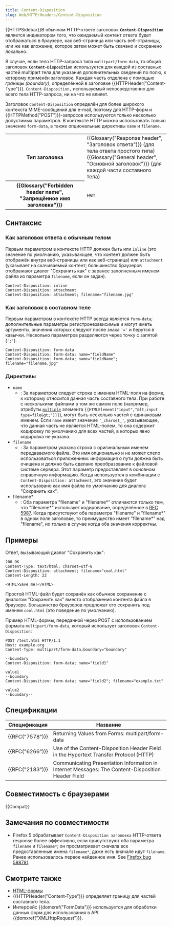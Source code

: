 ```yaml
---
title: Content-Disposition
slug: Web/HTTP/Headers/Content-Disposition
---
```


{{HTTPSidebar}}В обычном HTTP-ответе заголовок **`Content-Disposition`** является индикатором того, что ожидаемый контент ответа будет отображаться в браузере, как веб-страница или часть веб-страницы, или же как вложение, которое затем может быть скачано и сохранено локально.

В случае, если тело HTTP-запроса типа `multipart/form-data`, то общий заголовок **`Content-Disposition`** используется для каждой из составных частей multipart тела для указания дополнительных сведений по полю, к которому применён заголовок. Каждая часть отделена с помощью _границы (boundary)_, определённой в заголовке {{HTTPHeader("Content-Type")}}. `Content-Disposition,` используемый непосредственно для всего тела HTTP-запроса, ни на что не влияет.

Заголовок `Content-Disposition` определён для более широкого контекста MIME-сообщений для e-mail, поэтому для HTTP-форм и {{HTTPMethod("POST")}}-запросов используются только несколько допустимых параметров. В контексте HTTP можно использовать только значение `form-data`, а также опциональные директивы `name` и `filename`.

<table class="properties">
  <tbody>
    <tr>
      <th scope="row">Тип заголовка</th>
      <td>
        {{Glossary("Response header", "Заголовок ответа")}}
        (для тела ответа простого типа)<br />{{Glossary("General header", "Основной заголовок")}}
        (для каждой части составного тела)
      </td>
    </tr>
    <tr>
      <th scope="row">
        {{Glossary("Forbidden header name", "Запрещённое имя заголовка")}}
      </th>
      <td>нет</td>
    </tr>
  </tbody>
</table>

## Синтаксис

### Как заголовок ответа с обычным телом

Первым параметром в контексте HTTP должен быть или `inline` (это значение по умолчанию, указывающее, что контент должен быть отображён внутри веб-страницы или как веб-страница) или `attachment` (указывает на скачиваемый контент; большинство браузеров отображают диалог "Сохранить как" с заранее заполненным именем файла из параметра `filename`, если он задан).

```
Content-Disposition: inline
Content-Disposition: attachment
Content-Disposition: attachment; filename="filename.jpg"
```

### Как заголовок в составном теле

Первым параметром в контексте HTTP всегда является `form-data`; дополнительные параметры регистронезависимые и могут иметь аргументы, значения которых следуют после знака `'='` и берутся в кавычки. Несколько параметров разделяются через точку с запятой (`';'`).

```
Content-Disposition: form-data
Content-Disposition: form-data; name="fieldName"
Content-Disposition: form-data; name="fieldName"; filename="filename.jpg"
```

### Директивы

- `name`
  - : За параметром следует строка с именем HTML-поля на форме, к которому относится данная часть составного тела. При работе с несколькими файлами в том же самом поле (например, атрибуты [`multiple`](/ru/docs/Web/HTML/Element/input#multiple) элемента `{{HTMLElement("input","&lt;input type=file&gt;")}}`), могут быть несколько частей с одинаковым именем.
    Если `name` имеет значение `'_charset_'`, указывающее, что данная часть не является HTML-полем, то она содержит кодировку по умолчанию для всех частей, в которых явно кодировка не указана.
- `filename`
  - : За параметром указана строка с оригинальным именем передаваемого файла. Это имя опционально и не может слепо использоваться приложением: информация о пути должна быть очищена и должно быть сделано преобразование к файловой системе сервера. Этот параметр предоставляет в основном справочную информацию. Когда используется в комбинации с `Content-Disposition: attachment`, это значение будет использовано как имя файла по умолчанию для диалога "Сохранить как".
- filename\*
  - : Оба параметра "filename" и "filename\*" отличаются только тем, что "filename\*" использует кодирование, определённое в [RFC 5987](https://tools.ietf.org/html/rfc5987). Когда присутствуют оба параметра "filename" и "filename\*" в одном поле заголовке, то преимущество имеет "filename\*" над "filename", но только в случае когда оба значения корректны.

## Примеры

Ответ, вызывающий диалог "Сохранить как":

```
200 OK
Content-Type: text/html; charset=utf-8
Content-Disposition: attachment; filename="cool.html"
Content-Length: 22

<HTML>Save me!</HTML>
```

Простой HTML-файл будет сохранён как обычное сохранение с диалогом "Сохранить как" вместо отображения контента файла в браузере. Большинство браузеров предложат его сохранить под именем `cool.html` (это поведение по умолчанию).

Пример HTML-формы, переданной через POST с использованием формата `multipart/form-data`, который использует заголовок `Content-Disposition`:

```
POST /test.html HTTP/1.1
Host: example.org
Content-Type: multipart/form-data;boundary="boundary"

--boundary
Content-Disposition: form-data; name="field1"

value1
--boundary
Content-Disposition: form-data; name="field2"; filename="example.txt"

value2
--boundary--
```

## Спецификации

| Спецификация    | Название                                                                                          |
| --------------- | ------------------------------------------------------------------------------------------------- |
| {{RFC("7578")}} | Returning Values from Forms: multipart/form-data                                                  |
| {{RFC("6266")}} | Use of the Content-Disposition Header Field in the Hypertext Transfer Protocol (HTTP)             |
| {{RFC("2183")}} | Communicating Presentation Information in Internet Messages: The Content-Disposition Header Field |

## Совместимость с браузерами

{{Compat}}

## Замечания по совместимости

- Firefox 5 обрабатывает `Content-Disposition заголовка` HTTP-ответа response более эффективно, если присутствуют оба параметра `filename` и `filename*`; он просматривает сначала все предоставленные имена `filename*`, даже есть вначале идут `filename`. Ранее использовалось первое найденное имя. See [Firefox bug 588781](https://bugzil.la/588781).

## Смотрите также

- [HTML-формы](/ru/docs/Web/Guide/HTML/Forms)
- {{HTTPHeader("Content-Type")}} определяет границу для частей составного тела.
- Интерфейс {{domxref("FormData")}} используется для обработки данных форм для использования в API {{domxref("XMLHttpRequest")}}.
